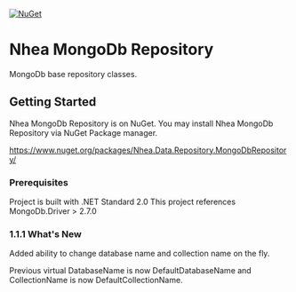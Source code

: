 [![NuGet](https://img.shields.io/nuget/v/Nhea.Data.Repository.MongoDbRepository.svg)](https://www.nuget.org/packages/Nhea.Data.Repository.MongoDbRepository/)

# Nhea MongoDb Repository

MongoDb base repository classes.


## Getting Started

Nhea MongoDb Repository is on NuGet. You may install Nhea MongoDb Repository via NuGet Package manager.

https://www.nuget.org/packages/Nhea.Data.Repository.MongoDbRepository/

### Prerequisites

Project is built with .NET Standard 2.0
This project references MongoDb.Driver > 2.7.0

### 1.1.1 What's New

Added ability to change database name and collection name on the fly. 

Previous virtual DatabaseName is now DefaultDatabaseName and CollectionName is now DefaultCollectionName.